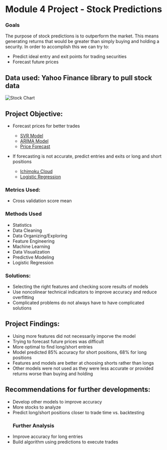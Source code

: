 # Module 4 Project - Stock Predictions

### Goals
The purpose of stock predictions is to outperform the market. This means generating returns that would be greater than simply buying and holding a security. In order to accomplish this we can try to:

- Predict ideal entry and exit points for trading securities
- Forecast future prices

## Data used: Yahoo Finance library to pull stock data
![Stock Chart](https://www.liberatedstocktrader.com/wp-content/uploads/2009/03/NFLX-Basic-Chart-Volume-696x356.jpg)

## Project Objective:

- Forecast prices for better trades
  - [SVR Model](https://github.com/geomms/Mod4_Project/blob/master/SVR%20Model.ipynb)
  - [ARIMA Model](https://github.com/geomms/Mod4_Project/blob/master/ARIMA%20Model.ipynb)
  - [Price Forecast](https://github.com/geomms/Mod4_Project/blob/master/Price%20Forecast.ipynb)
  
- If forecasting is not accurate, predict entries and exits or long and short positions
  - [Ichimoku Cloud](https://github.com/geomms/Mod4_Project/blob/master/Ichimoku%20Cloud.ipynb)
  - [Logistic Regression](https://github.com/geomms/Mod4_Project/blob/master/Logistic%20Regression%20Model.ipynb) 
  
### Metrics Used:
- Cross validation score mean

### Methods Used
* Statistics
* Data Cleaning
* Data Organizing/Exploring
* Feature Engineering
* Machine Learning
* Data Visualization
* Predictive Modeling
* Logistic Regression

### Solutions:
- Selecting the right features and checking score results of models
- Use noncolinear technical indicators to improve accuracy and reduce overfitting
- Complicated problems do not always have to have complicated solutions

## Project Findings:
- Using more features did not necessarily imporve the model
- Trying to forecast future prices was difficult
- More optimal to find long/short entries
- Model predicted 85% accuracy for short positions, 68% for long positions
- Features and models are better at choosing shorts rather than longs
- Other models were not used as they were less accurate or provided returns worse than buying and holding

## Recommendations for further developments:
- Develop other models to improve accuracy
- More stocks to analyze
- Predict long/short positions closer to trade time vs. backtesting
  ### Further Analysis
 - Improve accuracy for long entries
 - Build algorithm using predictions to execute trades
